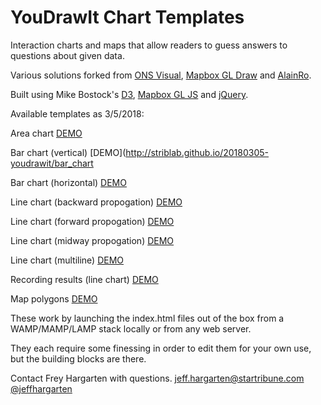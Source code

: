 # YouDrawIt Chart Templates

Interaction charts and maps that allow readers to guess answers to questions about given data. 


Various solutions forked from [ONS Visual](https://github.com/ONSvisual/ONSvisual.github.io/tree/master/todaycharts), [Mapbox GL Draw](https://github.com/mapbox/mapbox-gl-draw) and [AlainRo](https://bl.ocks.org/AlainRo/9264cd08e341f2c92f020c39642c34d1). 


Built using Mike Bostock's [D3](https://github.com/mbostock/d3), [Mapbox GL JS](https://github.com/mapbox/mapbox-gl-js) and [jQuery](https://github.com/jquery/jquery).


Available templates as 3/5/2018:


Area chart [DEMO](http://striblab.github.io/20180305-youdrawit/area_chart)

Bar chart (vertical) [DEMO](http://striblab.github.io/20180305-youdrawit/bar_chart

Bar chart (horizontal) [DEMO](http://striblab.github.io/20180305-youdrawit/horizontal_bar_chart)

Line chart (backward propogation) [DEMO](http://striblab.github.io/20180305-youdrawit/line_backward)

Line chart (forward propogation) [DEMO](http://striblab.github.io/20180305-youdrawit/line_forward)

Line chart (midway propogation) [DEMO](http://striblab.github.io/20180305-youdrawit/line_mid_backward)

Line chart (multiline) [DEMO](http://striblab.github.io/20180305-youdrawit/multiline_chart)

Recording results (line chart) [DEMO](http://striblab.github.io/20180305-youdrawit/result_record)

Map polygons [DEMO](http://striblab.github.io/20180305-youdrawit/map)


These work by launching the index.html files out of the box from a WAMP/MAMP/LAMP stack locally or from any web server.


They each require some finessing in order to edit them for your own use, but the building blocks are there.


Contact Frey Hargarten with questions.
jeff.hargarten@startribune.com
[@jeffhargarten](http://twitter.com/jeffhargarten)